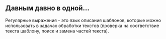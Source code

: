 ## Давным давно в одной...
Регулярные выражения - это язык описания шаблонов, которые можно использовать в задачах обработки текстов (проверка на соответствие текста шаблону, поиск и замена частей текста).
